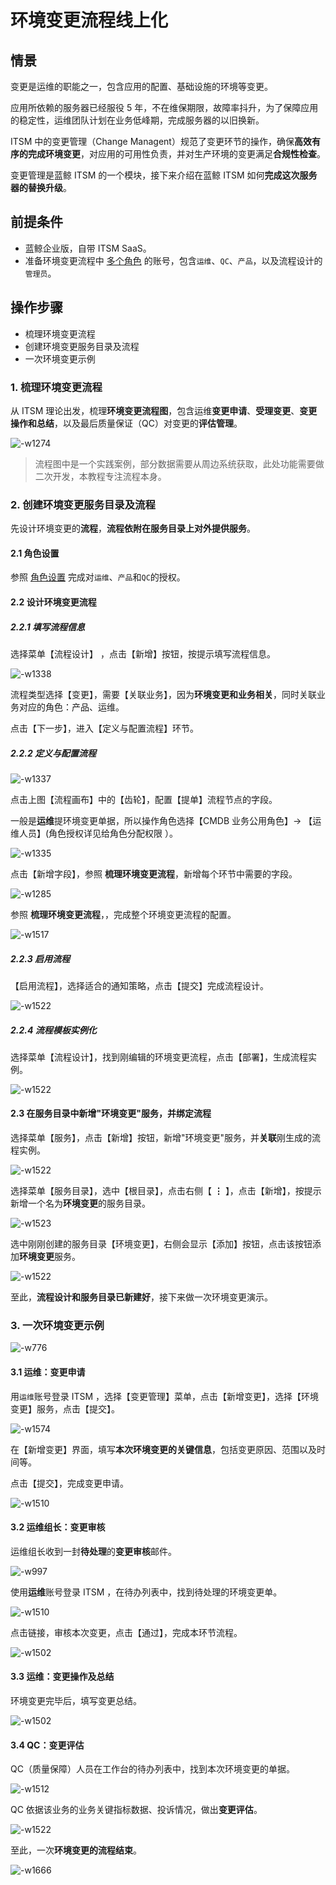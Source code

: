 # 环境变更流程线上化

## 情景

变更是运维的职能之一，包含应用的配置、基础设施的环境等变更。

应用所依赖的服务器已经服役 5 年，不在维保期限，故障率抖升，为了保障应用的稳定性，运维团队计划在业务低峰期，完成服务器的以旧换新。

ITSM 中的变更管理（Change Managent）规范了变更环节的操作，确保**高效有序的完成环境变更**，对应用的可用性负责，并对生产环境的变更满足**合规性检查**。

变更管理是蓝鲸 ITSM 的一个模块，接下来介绍在蓝鲸 ITSM 如何**完成这次服务器的替换升级**。


## 前提条件
- 蓝鲸企业版，自带 ITSM SaaS。
- 准备环境变更流程中 [多个角色](5.1/PaaS平台/产品功能/系统管理/UserManage.md) 的账号，包含`运维`、`QC`、`产品`，以及流程设计的`管理员`。

## 操作步骤

- 梳理环境变更流程
- 创建环境变更服务目录及流程
- 一次环境变更示例

### 1. 梳理环境变更流程

从 ITSM 理论出发，梳理**环境变更流程图**，包含运维**变更申请**、**受理变更**、**变更操作和总结**，以及最后质量保证（QC）对变更的**评估管理**。

![-w1274](media/15659272273490.jpg)

> 流程图中是一个实践案例，部分数据需要从周边系统获取，此处功能需要做二次开发，本教程专注流程本身。

### 2. 创建环境变更服务目录及流程

先设计环境变更的**流程**，**流程依附在服务目录上对外提供服务**。

#### 2.1 角色设置

参照 [角色设置](5.1/bk_solutions/CO/ITSM/Release_Management.md) 完成对`运维`、`产品`和`QC`的授权。

#### 2.2 设计环境变更流程
##### 2.2.1 填写流程信息
选择菜单【流程设计】 ，点击【新增】按钮，按提示填写流程信息。

![-w1338](media/15658666453759.jpg)

流程类型选择【变更】，需要【关联业务】，因为**环境变更和业务相关**，同时关联业务对应的角色：产品、运维。

点击【下一步】，进入【定义与配置流程】环节。

##### 2.2.2 定义与配置流程

![-w1337](media/15658667483286.jpg)

点击上图【流程画布】中的【齿轮】，配置【提单】流程节点的字段。

一般是**运维**提环境变更单据，所以操作角色选择【CMDB 业务公用角色】-> 【运维人员】(角色授权详见给角色分配权限 ）。

![-w1335](media/15658668218721.jpg)

点击【新增字段】，参照 **梳理环境变更流程**，新增每个环节中需要的字段。

![-w1285](media/15658670592201.jpg)

参照 **梳理环境变更流程**，，完成整个环境变更流程的配置。

![-w1517](media/15658682086636.jpg)

##### 2.2.3 启用流程

【启用流程】，选择适合的通知策略，点击【提交】完成流程设计。

![-w1522](media/15658682459451.jpg)

##### 2.2.4 流程模板实例化

选择菜单【流程设计】，找到刚编辑的环境变更流程，点击【部署】，生成流程实例。

![-w1522](media/15658682863006.jpg)

#### 2.3 在服务目录中新增"环境变更"服务，并绑定流程

选择菜单【服务】，点击【新增】按钮，新增"环境变更"服务，并**关联**刚生成的流程实例。

![-w1522](media/15658687042752.jpg)

选择菜单【服务目录】，选中【根目录】，点击右侧【 **⋮** 】，点击【新增】，按提示新增一个名为**环境变更**的服务目录。

![-w1523](media/15658688170167.jpg)

选中刚刚创建的服务目录【环境变更】，右侧会显示【添加】按钮，点击该按钮添加**环境变更**服务。

![-w1522](media/15658688910183.jpg)

至此，**流程设计和服务目录已新建好**，接下来做一次环境变更演示。

### 3. 一次环境变更示例
![-w776](media/15658720001516.jpg)

#### 3.1 运维：变更申请

用`运维`账号登录 ITSM ，选择【变更管理】菜单，点击【新增变更】，选择【环境变更】服务，点击【提交】。

![-w1574](media/15658690314017.jpg)


在【新增变更】界面，填写**本次环境变更的关键信息**，包括变更原因、范围以及时间等。

点击【提交】，完成变更申请。

![-w1510](media/15658696903972.jpg)


#### 3.2 运维组长：变更审核
运维组长收到一封**待处理**的**变更审核**邮件。

![-w997](media/15658700619796.jpg)

使用**运维**账号登录 ITSM ，在待办列表中，找到待处理的环境变更单。

![-w1510](media/15658697525323.jpg)

点击链接，审核本次变更，点击【通过】，完成本环节流程。

![-w1502](media/15658697806146.jpg)


#### 3.3 运维：变更操作及总结

环境变更完毕后，填写变更总结。

![-w1502](media/15658698294902.jpg)


#### 3.4 QC：变更评估

QC（质量保障）人员在工作台的待办列表中，找到本次环境变更的单据。

![-w1512](media/15658698912944.jpg)

QC 依据该业务的业务关键指标数据、投诉情况，做出**变更评估**。

![-w1522](media/15658699278776.jpg)

至此，一次**环境变更的流程结束**。

![-w1666](media/15658699768290.jpg)
